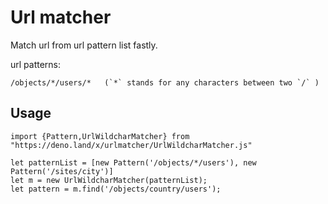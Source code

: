 # Url matcher

Match url from url pattern list fastly.

url patterns:

	/objects/*/users/*	 (`*` stands for any characters between two `/` )

## Usage

	import {Pattern,UrlWildcharMatcher} from "https://deno.land/x/urlmatcher/UrlWildcharMatcher.js"

	let patternList = [new Pattern('/objects/*/users'), new Pattern('/sites/city')]
	let m = new UrlWildcharMatcher(patternList);
	let pattern = m.find('/objects/country/users');



